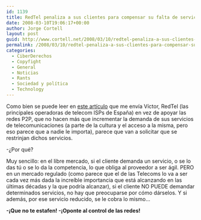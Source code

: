 ```yaml
---
id: 1139
title: RedTel penaliza a sus clientes para compensar su falta de servicio
date: 2008-03-10T19:06:17+00:00
author: Jorge Cortell
layout: post
guid: http://www.cortell.net/2008/03/10/redtel-penaliza-a-sus-clientes-para-compensar-su-falta-de-servicio/
permalink: /2008/03/10/redtel-penaliza-a-sus-clientes-para-compensar-su-falta-de-servicio/
categories:
  - CiberDerechos
  - Copyfight
  - General
  - Noticias
  - Rants
  - Sociedad y polí­tica
  - Technology
---
```

Como bien se puede leer en <a target="_blank" title="noticia en Publico" href="http://www.publico.es/dinero/056455/telefonica/vodafone/orange/ono/alian/poner/puertas/emule">este artí­culo</a> que me enví­a Ví­ctor, RedTel (las principales operadoras de telecom ISPs de España) en vez de apoyar las redes P2P, que no hacen más que incrementar la demanda de sus servicios de telecomunicaciones (a parte de la cultura y el acceso a la misma, pero eso parece que a nadie le importa), parece que van a solicitar que se restrinjan dichos servicios.

-¿Por qué?

Muy sencillo: en el libre mercado, si el cliente demanda un servicio, o se lo das tú o se lo da la competencia, lo que obliga al proveedor a ser ágil. PERO en un mercado regulado (como parece que el de las Telecoms lo va a ser cada vez más dada la increí­ble importancia que está alcanzando en las últimas décadas y la que podrí­a alcanzar), si el cliente NO PUEDE demandar determinados servicios, no hay que preocuparse por cómo dárselos. Y si además, por ese servicio reducido, se le cobra lo mismo...

**-¡Que no te estafen! -¡Oponte al control de las redes!**